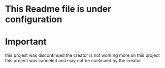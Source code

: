 # This Readme file is under configuration

# Important
this projest was discontinued
the creator is not working more on this project
this project was canceled and may not be continued by the creator
